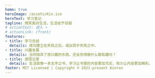 ```yaml
---
home: true
heroImage: /assets/Kin.ico
heroText: 学习笔记
tagline: 微笑面对生活，生活给予甘甜
# actionText: 进入 →
# actionLink: /front/
features:
- title: 学习总结
  details: 成功建立在失败之后，或出现于失败之中。
- title: 兴趣发展
  details: 当你抛弃了感兴趣的东西，还会觉得做什么都有趣吗？
- title: 感悟记录
  details: 生活就像一本无字之书，学习让书里的内容更加充实，努力让内容更加精彩。
footer: MIT Licensed | Copyright © 2021-present Kinron
---
```

